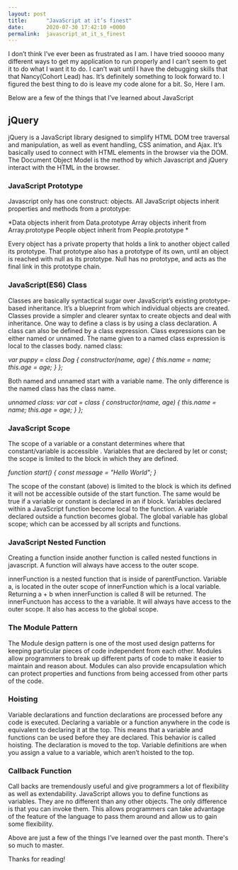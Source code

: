 ```yaml
---
layout: post
title:      "JavaScript at it’s finest"
date:       2020-07-30 17:42:10 +0000
permalink:  javascript_at_it_s_finest
---
```



I don’t think I’ve ever been as frustrated as I am. I have tried sooooo many different ways to get my application to run properly and I can’t seem to get it to do what I want it to do. I can’t wait until I have the debugging skills that that Nancy(Cohort Lead) has. It’s definitely something to look forward to. I figured the best thing to do is leave my code alone for a bit. So, Here I am.

Below are a few of the things that I’ve learned about JavaScript

## jQuery
jQuery is a JavaScript library designed to simplify HTML DOM tree traversal and manipulation, as well as event handling, CSS animation, and Ajax. It’s basically used to connect with HTML elements in the browser via the DOM. The Document Object Model is the method by which Javascript and jQuery interact with the HTML in the browser.

### JavaScript Prototype

Javascript only has one construct: objects. All JavaScript objects inherit properties and methods from a prototype:

*Data objects inherit from Data.prototype
Array objects inherit from Array.prototype 
People object inherit from People.prototype *

Every object has a private property that holds a link to another object called its prototype. That prototype also has a prototype of its own, until an object is reached with null as its prototype. Null has no prototype, and acts as the final link in this prototype chain.

### JavaScript(ES6) Class

Classes are basically syntactical sugar over JavaScript’s existing prototype-based inheritance. It’s a blueprint from which individual objects are created. Classes provide a simpler and clearer syntax to create objects and deal with inheritance. One way to define a class is by using a class declaration. A class can also be defined by a class expression. Class expressions can be either named or unnamed. The name given to a named class expression is local to the classes body.
named class: 

*var puppy = class Dog {
  constructor(name, age) {
    this.name = name;
    this.age = age;
  }
};*

Both named and unnamed start with a variable name. The only difference is the named class has the class name.

*unnamed class: 
var cat = class {
  constructor(name, age) {
    this.name = name;
    this.age = age; 
  }
};*

### JavaScript Scope

The scope of a variable or a constant determines where that constant/variable is accessible . Variables that are declared by let or const; the scope is limited to the block in which they are defined.

*function start() { 
  const message = "Hello World";
}*

The scope of the constant (above) is limited to the block is which its defined it will not be accessible outside of the start function. The same would be true if a variable or constant is declared in an if block. Variables declared within a JavaScript function become local to the function. A variable declared outside a function becomes global. The global variable has global scope; which can be accessed by all scripts and functions.

### JavaScript Nested Function

Creating a function inside another function is called nested functions in javascript. A function will always have access to the outer scope.

innerFunction is a nested function that is inside of parentFunction. Variable a, is located in the outer scope of innerFunction which is a local variable. Returning a + b when innerFunction is called 8 will be returned. The innerFunctuon has access to the a variable. It will always have access to the outer scope. It also has access to the global scope.

### The Module Pattern
The Module design pattern is one of the most used design patterns for keeping particular pieces of code independent from each other. Modules allow programmers to break up different parts of code to make it easier to maintain and reason about. Modules can also provide encapsulation which can protect properties and functions from being accessed from other parts of the code.

### Hoisting

Variable declarations and function declarations are processed before any code is executed. Declaring a variable or a function anywhere in the code is equivalent to declaring it at the top. This means that a variable and functions can be used before they are declared. This behavior is called hoisting. The declaration is moved to the top. Variable definitions are when you assign a value to a variable, which aren’t hoisted to the top.

### Callback Function

Call backs are tremendously useful and give programmers a lot of flexibility as well as extendability. JavaScript allows you to define functions as variables. They are no different than any other objects. The only difference is that you can invoke them. This allows programmers can take advantage of the feature of the language to pass them around and allow us to gain some flexibility.

Above are just a few of the things I’ve learned over the past month. There's so much to master.

Thanks for reading!
